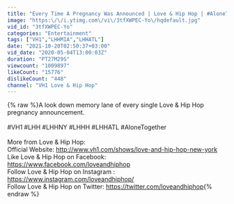 ```yaml
---
title: "Every Time A Pregnancy Was Announced | Love & Hip Hop | #AloneTogether"
image: "https:\/\/i.ytimg.com\/vi\/3tfXWPEC-Yo\/hqdefault.jpg"
vid_id: "3tfXWPEC-Yo"
categories: "Entertainment"
tags: ["VH1","LHHMIA","LHHATL"]
date: "2021-10-20T02:50:37+03:00"
vid_date: "2020-05-04T13:00:03Z"
duration: "PT27M29S"
viewcount: "1009897"
likeCount: "15776"
dislikeCount: "448"
channel: "VH1 Love & Hip Hop"
---
```

{% raw %}A look down memory lane of every single Love &amp; Hip Hop pregnancy announcement.<br /><br /> #VH1 #LHH #LHHNY #LHHH #LHHATL #AloneTogether<br /><br />More from Love &amp; Hip Hop:<br />Official Website: <a rel="nofollow" target="blank" href="http://www.vh1.com/shows/love-and-hip-hop-new-york">http://www.vh1.com/shows/love-and-hip-hop-new-york</a><br />Like Love &amp; Hip Hop on Facebook: <a rel="nofollow" target="blank" href="https://www.facebook.com/loveandhiphop">https://www.facebook.com/loveandhiphop</a><br />Follow Love &amp; Hip Hop on Instagram : <a rel="nofollow" target="blank" href="https://www.instagram.com/loveandhiphop/">https://www.instagram.com/loveandhiphop/</a><br />Follow Love &amp; Hip Hop on Twitter: <a rel="nofollow" target="blank" href="https://twitter.com/loveandhiphop">https://twitter.com/loveandhiphop</a>{% endraw %}
